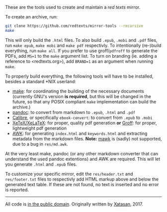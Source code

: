 These are the tools used to create and maintain a *red texts* mirror.

To create an archive, run:

```sh
git clone https://github.com/redtexts/mirror-tools --recursive
make 
```

This will only build the `.html` files. To also build `.epub`, `.mobi`
and `.pdf` files, run `make epub`, `make mobi` and `make pdf`
respectivly. To intentionally (re-)build everything, run `make all`.
If you prefer to use groff/`pdfroff` to generate the PDFs, add `MS=1`
to the `make` argument list. To turn on branding (ie. adding a
reference to <redtexts.org>), add `BRAND=1` as an argument when
running `make`.

To properly build everything, the following tools will have to be
installed, besides a standard \*NIX userland:

- [make](make): for coordinating the building of the necessary
  documents (currently GNU's version **is required**, but this will be
  changed in the future, so that any POSIX compliant `make`
  implementation can build the archive.)
- [pandoc][pandoc]: to convert from markdown to `.epub`, `.html` and
  `.pdf`
- [Calibre][calibre], or specifically `ebook-convert`: to convert from
  `.epub` to `.mobi`
- [XeTeX/XeLaTeX][xetex]: for proper, quality pdf generation
  **or** [Groff][groff]: for proper, lightweight pdf generation
- [AWK][awk]: for generating `index.html` and `keywords.html` and
  extracting metadata from the markdown files. **Note:** [mawk][mawk]
  is (sadly) not supported, due to a bug in `res/md.awk`.

At the very least make, pandoc (or any other markdown converter that
can understand the used pandoc extentions) and AWK are required. This
will let you generate `.html` and `.epub` files. 

To customize your specific mirror, edit the `res/header.txt` and
`res/footer.txt` files to respectivly add HTML markup above and below
the generated text table.  If these are not found, no text is inserted
and no error is reported.

---

All code is [in the public domain][legal]. Originally written by
[Xatasan][xat], 2017.

[make]: https://www.gnu.org/software/make/
[pandoc]: https://pandoc.org/
[calibre]: https://calibre-ebook.com/
[xetex]: http://xetex.sourceforge.net/
[groff]: https://gnu.org/software/groff/
[awk]: https://en.wikipedia.org/wiki/AWK
[mawk]: http://invisible-island.net/mawk/
[legal]: ./LICENSE
[xat]: https://sub.god.jp/~xat/
